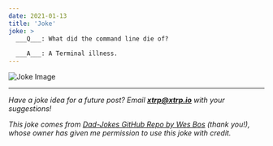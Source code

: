 ```yaml
---
date: 2021-01-13
title: 'Joke'
joke: >
  ___Q___: What did the command line die of?
  
  ___A___: A Terminal illness.
---
```


![Joke Image](https://private.xtrp.io/projects/DailyDeveloperJokes/public_image_server/images/5e1259924ce05.png)

---
*Have a joke idea for a future post? Email **[xtrp@xtrp.io](mailto:xtrp@xtrp.io)** with your suggestions!*

*This joke comes from [Dad-Jokes GitHub Repo by Wes Bos](https://github.com/wesbos/dad-jokes) (thank you!), whose owner has given me permission to use this joke with credit.*

<!-- 
Joke text:
**Q**: What did the command line die of?

**A**: A Terminal illness.
 -->

